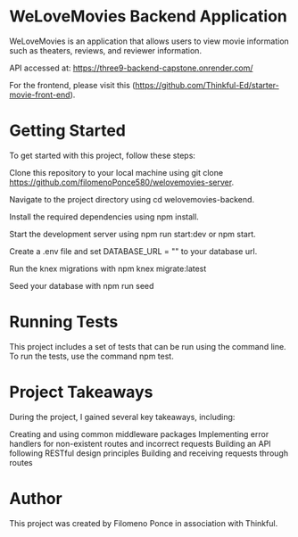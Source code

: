 # WeLoveMovies Backend Application

WeLoveMovies is an application that allows users to view movie information such as theaters, reviews, and reviewer information.

API accessed at:
https://three9-backend-capstone.onrender.com/

For the frontend, please visit this (https://github.com/Thinkful-Ed/starter-movie-front-end).

# Getting Started
To get started with this project, follow these steps:

Clone this repository to your local machine using git clone https://github.com/filomenoPonce580/welovemovies-server.

Navigate to the project directory using cd welovemovies-backend.

Install the required dependencies using npm install.

Start the development server using npm run start:dev or npm start.

Create a .env file and set DATABASE_URL = "" to your database url.

Run the knex migrations with npm knex migrate:latest

Seed your database with npm run seed

# Running Tests
This project includes a set of tests that can be run using the command line. To run the tests, use the command npm test.

# Project Takeaways
During the project, I gained several key takeaways, including:

Creating and using common middleware packages
Implementing error handlers for non-existent routes and incorrect requests
Building an API following RESTful design principles
Building and receiving requests through routes

# Author
This project was created by Filomeno Ponce in association with Thinkful.